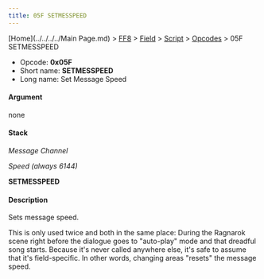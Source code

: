 ```yaml
---
title: 05F SETMESSPEED
---
```


[Home](../../../../Main Page.md) > [FF8](../../../../FF8.md) > [Field](../../../Field.md) > [Script](../../Script.md) > [Opcodes](../Opcodes.md) > 05F SETMESSPEED

-   Opcode: **0x05F**
-   Short name: **SETMESSPEED**
-   Long name: Set Message Speed

#### Argument

none

#### Stack

  
*Message Channel*

*Speed (always 6144)*

**SETMESSPEED**

#### Description

Sets message speed.

This is only used twice and both in the same place: During the Ragnarok scene right before the dialogue goes to "auto-play" mode and that dreadful song starts. Because it's never called anywhere else, it's safe to assume that it's field-specific. In other words, changing areas "resets" the message speed.
